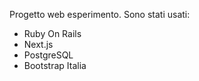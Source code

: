 Progetto web esperimento. Sono stati usati:
+ Ruby On Rails
+ Next.js
+ PostgreSQL
+ Bootstrap Italia

